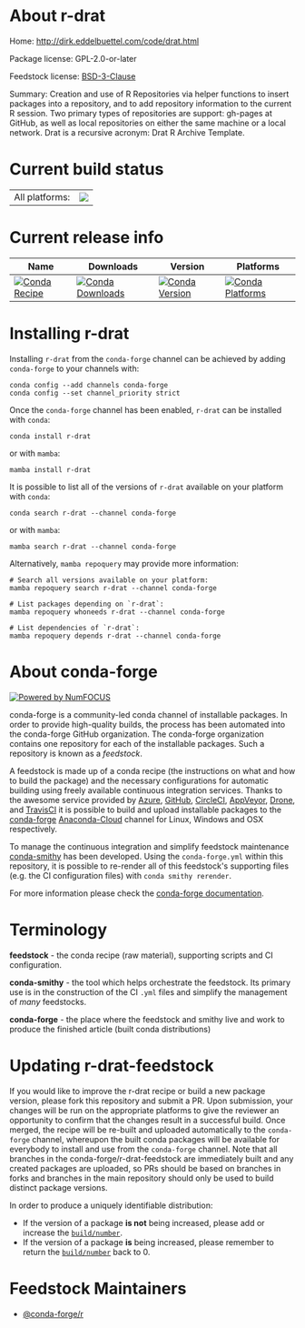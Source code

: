 About r-drat
============

Home: http://dirk.eddelbuettel.com/code/drat.html

Package license: GPL-2.0-or-later

Feedstock license: [BSD-3-Clause](https://github.com/conda-forge/r-drat-feedstock/blob/main/LICENSE.txt)

Summary: Creation and use of R Repositories via helper functions to insert packages into a repository, and to add repository information  to the current R session. Two primary types of repositories are support: gh-pages at GitHub, as well as local repositories on either the same machine or a local network. Drat is a recursive acronym: Drat R Archive Template.

Current build status
====================


<table><tr><td>All platforms:</td>
    <td>
      <a href="https://dev.azure.com/conda-forge/feedstock-builds/_build/latest?definitionId=4980&branchName=main">
        <img src="https://dev.azure.com/conda-forge/feedstock-builds/_apis/build/status/r-drat-feedstock?branchName=main">
      </a>
    </td>
  </tr>
</table>

Current release info
====================

| Name | Downloads | Version | Platforms |
| --- | --- | --- | --- |
| [![Conda Recipe](https://img.shields.io/badge/recipe-r--drat-green.svg)](https://anaconda.org/conda-forge/r-drat) | [![Conda Downloads](https://img.shields.io/conda/dn/conda-forge/r-drat.svg)](https://anaconda.org/conda-forge/r-drat) | [![Conda Version](https://img.shields.io/conda/vn/conda-forge/r-drat.svg)](https://anaconda.org/conda-forge/r-drat) | [![Conda Platforms](https://img.shields.io/conda/pn/conda-forge/r-drat.svg)](https://anaconda.org/conda-forge/r-drat) |

Installing r-drat
=================

Installing `r-drat` from the `conda-forge` channel can be achieved by adding `conda-forge` to your channels with:

```
conda config --add channels conda-forge
conda config --set channel_priority strict
```

Once the `conda-forge` channel has been enabled, `r-drat` can be installed with `conda`:

```
conda install r-drat
```

or with `mamba`:

```
mamba install r-drat
```

It is possible to list all of the versions of `r-drat` available on your platform with `conda`:

```
conda search r-drat --channel conda-forge
```

or with `mamba`:

```
mamba search r-drat --channel conda-forge
```

Alternatively, `mamba repoquery` may provide more information:

```
# Search all versions available on your platform:
mamba repoquery search r-drat --channel conda-forge

# List packages depending on `r-drat`:
mamba repoquery whoneeds r-drat --channel conda-forge

# List dependencies of `r-drat`:
mamba repoquery depends r-drat --channel conda-forge
```


About conda-forge
=================

[![Powered by
NumFOCUS](https://img.shields.io/badge/powered%20by-NumFOCUS-orange.svg?style=flat&colorA=E1523D&colorB=007D8A)](https://numfocus.org)

conda-forge is a community-led conda channel of installable packages.
In order to provide high-quality builds, the process has been automated into the
conda-forge GitHub organization. The conda-forge organization contains one repository
for each of the installable packages. Such a repository is known as a *feedstock*.

A feedstock is made up of a conda recipe (the instructions on what and how to build
the package) and the necessary configurations for automatic building using freely
available continuous integration services. Thanks to the awesome service provided by
[Azure](https://azure.microsoft.com/en-us/services/devops/), [GitHub](https://github.com/),
[CircleCI](https://circleci.com/), [AppVeyor](https://www.appveyor.com/),
[Drone](https://cloud.drone.io/welcome), and [TravisCI](https://travis-ci.com/)
it is possible to build and upload installable packages to the
[conda-forge](https://anaconda.org/conda-forge) [Anaconda-Cloud](https://anaconda.org/)
channel for Linux, Windows and OSX respectively.

To manage the continuous integration and simplify feedstock maintenance
[conda-smithy](https://github.com/conda-forge/conda-smithy) has been developed.
Using the ``conda-forge.yml`` within this repository, it is possible to re-render all of
this feedstock's supporting files (e.g. the CI configuration files) with ``conda smithy rerender``.

For more information please check the [conda-forge documentation](https://conda-forge.org/docs/).

Terminology
===========

**feedstock** - the conda recipe (raw material), supporting scripts and CI configuration.

**conda-smithy** - the tool which helps orchestrate the feedstock.
                   Its primary use is in the construction of the CI ``.yml`` files
                   and simplify the management of *many* feedstocks.

**conda-forge** - the place where the feedstock and smithy live and work to
                  produce the finished article (built conda distributions)


Updating r-drat-feedstock
=========================

If you would like to improve the r-drat recipe or build a new
package version, please fork this repository and submit a PR. Upon submission,
your changes will be run on the appropriate platforms to give the reviewer an
opportunity to confirm that the changes result in a successful build. Once
merged, the recipe will be re-built and uploaded automatically to the
`conda-forge` channel, whereupon the built conda packages will be available for
everybody to install and use from the `conda-forge` channel.
Note that all branches in the conda-forge/r-drat-feedstock are
immediately built and any created packages are uploaded, so PRs should be based
on branches in forks and branches in the main repository should only be used to
build distinct package versions.

In order to produce a uniquely identifiable distribution:
 * If the version of a package **is not** being increased, please add or increase
   the [``build/number``](https://docs.conda.io/projects/conda-build/en/latest/resources/define-metadata.html#build-number-and-string).
 * If the version of a package **is** being increased, please remember to return
   the [``build/number``](https://docs.conda.io/projects/conda-build/en/latest/resources/define-metadata.html#build-number-and-string)
   back to 0.

Feedstock Maintainers
=====================

* [@conda-forge/r](https://github.com/conda-forge/r/)

